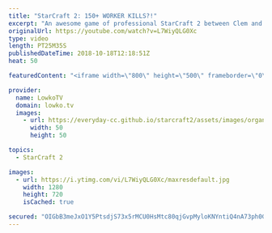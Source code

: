 ```yaml
---
title: "StarCraft 2: 150+ WORKER KILLS?!"
excerpt: "An awesome game of professional StarCraft 2 between Clem and Bly. Subscribe for more videos: http://lowko.tv/youtube Drone rush vs Drone rush: https://goo.gl/GsDVVk  Not many SCVs and Drones were spared in this game. In this video I cast a game of professional StarCraft 2 between a Zerg and a Terran"
originalUrl: https://youtube.com/watch?v=L7WiyQLG0Xc
type: video
length: PT25M35S
publishedDateTime: 2018-10-18T12:18:51Z
heat: 50

featuredContent: "<iframe width=\"800\" height=\"500\" frameborder=\"0\" src=\"https://www.youtube.com/embed/L7WiyQLG0Xc\" allow=\"accelerometer; autoplay; encrypted-media; gyroscope; picture-in-picture\" allowfullscreen></iframe>"

provider:
  name: LowkoTV
  domain: lowko.tv
  images:
    - url: https://everyday-cc.github.io/starcraft2/assets/images/organizations/lowko.tv-50x50.jpg
      width: 50
      height: 50

topics:
  - StarCraft 2

images:
  - url: https://i.ytimg.com/vi/L7WiyQLG0Xc/maxresdefault.jpg
    width: 1280
    height: 720
    isCached: true

secured: "OIGbB3meJxO1Y5PtsdjS73x5rMCU0HsMtc80qjGvpMyloKNYntiQ4nA73ph0GW9mH1IO9IvEcG5/TPZwoLO0TLGCbh3itIN7c295116n1329MXlNTVtR/IKNbm0XnDtYbkb/BDjwe9i6zz0GZ8E5ip26WFijGYabqd0p/ssAuf01sjQsLxiJDGHdE9i1ndrSgrumYbmlQXrD10CP34jMxXmSfUtmz5x1aw9G5pm17zqx9Fb8aBe5LbczgXSBukAfXIs8PaEJN6C0X2tHUP0vOjpSG7mZpUMpTMi9xBFaZjKsd/JLBWfPJR8vNTqjnqTxXYdPrI+XAmkKnpyri+S+WMQaZP4xZY9ZxkYJ2Jzq0/X5AWrkfXMvn3cTKgjqV8caOo1Yd4hxuUlPZFLaTARxQJbSvLsV4RigJZFGzb/o7M4=;RWWIEtweT3m21W1fmKeaxg=="
---
```


